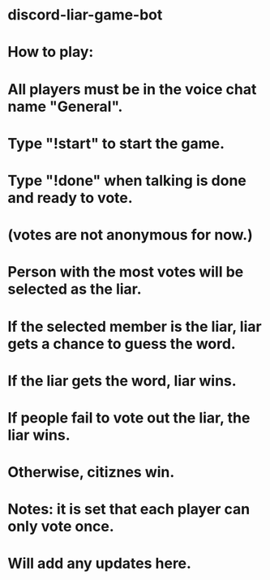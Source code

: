 # discord-liar-game-bot

# How to play:

# All players must be in the voice chat name "General".
# Type "!start" to start the game.
# Type "!done" when talking is done and ready to vote.
#   (votes are not anonymous for now.)
 
# Person with the most votes will be selected as the liar.
# If the selected member is the liar, liar gets a chance to guess the word.
# If the liar gets the word, liar wins.
# If people fail to vote out the liar, the liar wins.
# Otherwise, citiznes win.

# Notes: it is set that each player can only vote once.
# Will add any updates here.
